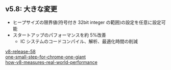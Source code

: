 ## v5.8: 大きな変更

- ヒープサイズの限界値(符号付き 32bit integer の範囲)の設定を任意に設定可能
- スタートアップのパフォーマンスを約 5%改善
  - IC システムのコードコンパイル、解析、最適化時間の削減

[v8-release-58](https://v8project.blogspot.jp/2017/03/v8-release-58.html)  
[one-small-step-for-chrome-one-giant](https://v8project.blogspot.jp/2017/02/one-small-step-for-chrome-one-giant.html)  
[how-v8-measures-real-world-performance](https://v8project.blogspot.jp/2016/12/how-v8-measures-real-world-performance.html)
